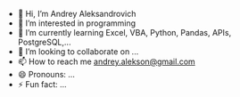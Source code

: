 - 👋 Hi, I’m Andrey Aleksandrovich
- 👀 I’m interested in programming
- 🌱 I’m currently learning Excel, VBA, Python, Pandas, APIs, PostgreSQL,...
- 💞️ I’m looking to collaborate on ...
- 📫 How to reach me andrey.alekson@gmail.com
- 😄 Pronouns: ...
- ⚡ Fun fact: ...

<!---
alekson-code/alekson-code is a ✨ special ✨ repository because its `README.md` (this file) appears on your GitHub profile.
You can click the Preview link to take a look at your changes.
--->
